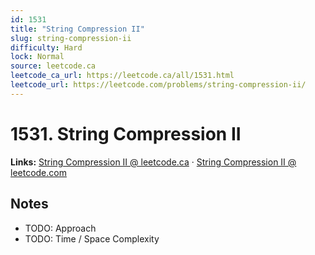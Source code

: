 ```yaml
--- 
id: 1531
title: "String Compression II"
slug: string-compression-ii
difficulty: Hard
lock: Normal
source: leetcode.ca
leetcode_ca_url: https://leetcode.ca/all/1531.html
leetcode_url: https://leetcode.com/problems/string-compression-ii/
---
```


# 1531. String Compression II

**Links:** [String Compression II @ leetcode.ca](https://leetcode.ca/all/1531.html) · [String Compression II @ leetcode.com](https://leetcode.com/problems/string-compression-ii/)

## Notes
- TODO: Approach
- TODO: Time / Space Complexity
